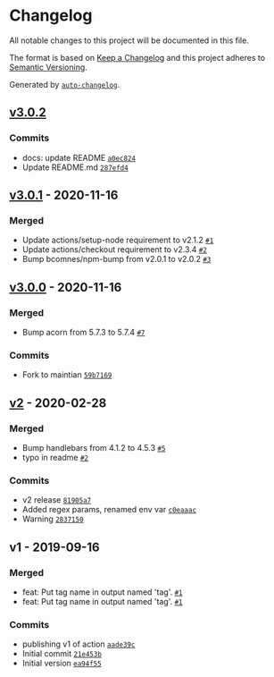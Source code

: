 # Changelog

All notable changes to this project will be documented in this file.

The format is based on [Keep a Changelog](https://keepachangelog.com/en/1.0.0/)
and this project adheres to [Semantic Versioning](https://semver.org/spec/v2.0.0.html).

Generated by [`auto-changelog`](https://github.com/CookPete/auto-changelog).

## [v3.0.2](https://github.com/little-core-labs/get-git-tag/compare/v3.0.1...v3.0.2)

### Commits

- docs: update README [`a0ec824`](https://github.com/little-core-labs/get-git-tag/commit/a0ec824a4c1999c954febd25927a948c6f68a6e0)
- Update README.md [`287efd4`](https://github.com/little-core-labs/get-git-tag/commit/287efd4e663d92ec7beab4f3cd80b9515581a61d)

## [v3.0.1](https://github.com/little-core-labs/get-git-tag/compare/v3.0.0...v3.0.1) - 2020-11-16

### Merged

- Update actions/setup-node requirement to v2.1.2 [`#1`](https://github.com/little-core-labs/get-git-tag/pull/1)
- Update actions/checkout requirement to v2.3.4 [`#2`](https://github.com/little-core-labs/get-git-tag/pull/2)
- Bump bcomnes/npm-bump from v2.0.1 to v2.0.2 [`#3`](https://github.com/little-core-labs/get-git-tag/pull/3)

## [v3.0.0](https://github.com/little-core-labs/get-git-tag/compare/v2...v3.0.0) - 2020-11-16

### Merged

- Bump acorn from 5.7.3 to 5.7.4 [`#7`](https://github.com/little-core-labs/get-git-tag/pull/7)

### Commits

- Fork to maintian [`59b7169`](https://github.com/little-core-labs/get-git-tag/commit/59b7169afcd19607d7ddacf5993fa5b78bd4bff5)

## [v2](https://github.com/little-core-labs/get-git-tag/compare/v1...v2) - 2020-02-28

### Merged

- Bump handlebars from 4.1.2 to 4.5.3 [`#5`](https://github.com/little-core-labs/get-git-tag/pull/5)
- typo in readme [`#2`](https://github.com/little-core-labs/get-git-tag/pull/2)

### Commits

- v2 release [`81905a7`](https://github.com/little-core-labs/get-git-tag/commit/81905a756918e7ae4663df2d8476374ed29f4810)
- Added regex params, renamed env var [`c0eaaac`](https://github.com/little-core-labs/get-git-tag/commit/c0eaaac6200d38f56a090614da7aa85a98cd8a3f)
- Warning [`2837150`](https://github.com/little-core-labs/get-git-tag/commit/28371501fd62ace4b54baf3127508f57989f8242)

## v1 - 2019-09-16

### Merged

- feat: Put tag name in output named 'tag'. [`#1`](https://github.com/little-core-labs/get-git-tag/pull/1)
- feat: Put tag name in output named 'tag'. [`#1`](https://github.com/little-core-labs/get-git-tag/pull/1)

### Commits

- publishing v1 of action [`aade39c`](https://github.com/little-core-labs/get-git-tag/commit/aade39c75487facf20cc4e30821f4091a3cfbcac)
- Initial commit [`21e453b`](https://github.com/little-core-labs/get-git-tag/commit/21e453b507857003d9ed8db40486978d621deaa2)
- Initial version [`ea94f55`](https://github.com/little-core-labs/get-git-tag/commit/ea94f55a03d0166a45994b6a17278f71c8732588)
